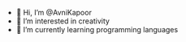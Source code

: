- 👋 Hi, I’m @AvniKapoor
- 👀 I’m interested in creativity
- 🌱 I’m currently learning programming languages
  

<!---
AvniKapoor/AvniKapoor is a ✨ special ✨ repository because its `README.md` (this file) appears on your GitHub profile.
You can click the Preview link to take a look at your changes.
--->
